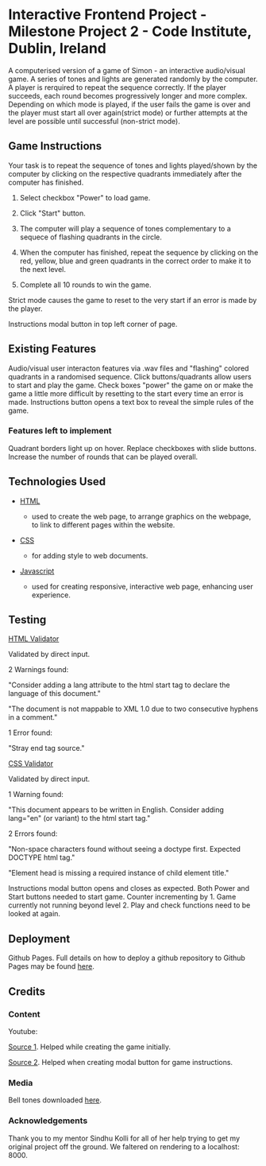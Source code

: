 # Interactive Frontend Project - Milestone Project 2 - Code Institute, Dublin, Ireland

A computerised version of a game of Simon - an interactive audio/visual game. A series of tones and lights are generated randomly by the computer. A player is rerquired to repeat the sequence correctly. 
If the player succeeds, each round becomes progressively longer and more complex.
Depending on which mode is played, if the user fails the game is over and the player must start all over again(strict mode) or 
further attempts at the level are possible until successful (non-strict mode).

## Game Instructions

Your task is to repeat the sequence of tones and lights played/shown by the computer 
by clicking on the respective quadrants immediately after the computer has finished.

1. Select checkbox "Power" to load game.

1. Click "Start" button.

1. The computer will play a sequence of tones complementary to a sequece of flashing quadrants in the circle.

1. When the computer has finished, repeat the sequence by clicking on the red, yellow, blue and green quadrants 
in the correct order to make it to the next level.

1. Complete all 10 rounds to win the game.

Strict mode causes the game to reset to the very start if an error is made by the player.

Instructions modal button in top left corner of page.

## Existing Features

Audio/visual user interacton features via .wav files and "flashing" colored quadrants in a randomised sequence.
Click buttons/quadrants allow users to start and play the game. Check boxes "power" the game on or 
make the game a little more difficult by resetting to the start every time an error is made.
Instructions button opens a text box to reveal the simple rules of the game.


### Features left to implement
Quadrant borders light up on hover.
Replace checkboxes with slide buttons.
Increase the number of rounds that can be played overall.

## Technologies Used

* [HTML](https://html.spec.whatwg.org/)
    * used to create the web page, to arrange graphics on the webpage, 
    to link to different pages within the website.

* [CSS](https://www.w3.org/Style/CSS/Overview.en.html)
    * for adding style to web documents.

* [Javascript](https://www.javascript.com/)
    * used for creating responsive, interactive web page, enhancing user experience.

## Testing

[HTML Validator](https://validator.w3.org/)

Validated by direct input.

2 Warnings found: 

"Consider adding a lang attribute to the html start tag to declare the language of this document."

"The document is not mappable to XML 1.0 due to two consecutive hyphens in a comment."

1 Error found:

"Stray end tag source."

[CSS Validator](https://jigsaw.w3.org/css-validator/)

Validated by direct input.

1 Warning found:

"This document appears to be written in English. Consider adding lang="en" (or variant) to the html start tag."

2 Errors found:

"Non-space characters found without seeing a doctype first. Expected DOCTYPE html tag."

"Element head is missing a required instance of child element title."





Instructions modal button opens and closes as expected.
Both Power and Start buttons needed to start game.
Counter incrementing by 1.
Game currently not running beyond level 2. Play and check functions need to be looked at again.

## Deployment

Github Pages. Full details on how to deploy a github repository to Github Pages may be found [here](https://help.github.com/en/github/working-with-github-pages/creating-a-github-pages-site).

## Credits

### Content

Youtube: 

[Source 1](https://www.youtube.com/watch?v=n_ec3eowFLQ). Helped while creating the game initially.

[Source 2](https://www.youtube.com/watch?v=6ophW7Ask_0). Helped when creating modal button for game instructions.

### Media

Bell tones downloaded [here](https://freesound.org/).

### Acknowledgements

Thank you to my mentor Sindhu Kolli for all of her help trying to get my original project off the ground.
We faltered on rendering to a localhost: 8000.
